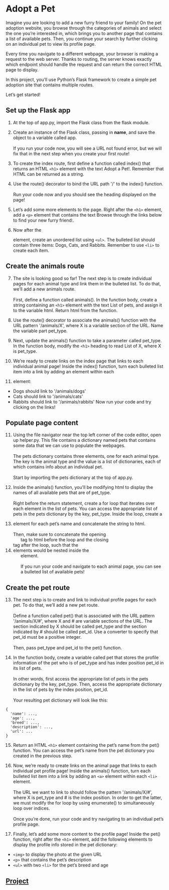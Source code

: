 # Adopt a Pet

Imagine you are looking to add a new furry friend to your family! On the pet adoption website, you browse through the categories of animals and select the one you’re interested in, which brings you to another page that contains a list of available pets. Then, you continue your search by further clicking on an individual pet to view its profile page.

Every time you navigate to a different webpage, your browser is making a request to the web server. Thanks to routing, the server knows exactly which endpoint should handle the request and can return the correct HTML page to display.

In this project, you’ll use Python’s Flask framework to create a simple pet adoption site that contains multiple routes.

Let’s get started!

## Set up the Flask app
1. At the top of app.py, import the Flask class from the flask module.

2. Create an instance of the Flask class, passing in __name__, and save the object to a variable called app.
<br /><br />If you run your code now, you will see a URL not found error, but we will fix that in the next step when you create your first route!

3. To create the index route, first define a function called index() that returns an HTML ```<h1>``` element with the text Adopt a Pet!. Remember that HTML can be returned as a string.

4. Use the route() decorator to bind the URL path '/' to the index() function.
<br /><br />Run your code now and you should see the heading displayed on the page!

5. Let’s add some more elements to the page. Right after the ```<h1>``` element, add a ```<p>``` element that contains the text Browse through the links below to find your new furry friend:.

6. Now after the <p> element, create an unordered list using ```<ul>```. The bulleted list should contain three items: Dogs, Cats, and Rabbits. Remember to use ```<li>``` to create each item.

## Create the animals route
7. The site is looking good so far! The next step is to create individual pages for each animal type and link them in the bulleted list. To do that, we’ll add a new animals route.
<br /><br />First, define a function called animals(). In the function body, create a string containing an ```<h1>``` element with the text List of pets, and assign it to the variable html. Return html from the function.

8. Use the route() decorator to associate the animals() function with the URL pattern '/animals/X', where X is a variable section of the URL. Name the variable part pet_type.

9. Next, update the animals() function to take a parameter called pet_type. In the function body, modify the ```<h1>``` heading to read List of X, where X is pet_type.

10. We’re ready to create links on the index page that links to each individual animal page! Inside the index() function, turn each bulleted list item into a link by adding an <a> element within each <li> element:
  * Dogs should link to '/animals/dogs'
  * Cats should link to '/animals/cats'
  * Rabbits should link to '/animals/rabbits'
Now run your code and try clicking on the links!

## Populate page content
11. Using the file navigator near the top left corner of the code editor, open up helper.py. This file contains a dictionary named pets that contains some data that we can use to populate the webpages.
<br /><br />The pets dictionary contains three elements, one for each animal type. The key is the animal type and the value is a list of dictionaries, each of which contains info about an individual pet.
<br /><br />Start by importing the pets dictionary at the top of app.py.

12. Inside the animals() function, you’ll be modifying html to display the names of all available pets that are of pet_type.
<br /><br />Right before the return statement, create a for loop that iterates over each element in the list of pets. You can access the appropriate list of pets in the pets dictionary by the key, pet_type. Inside the loop, create a <li> element for each pet’s name and concatenate the string to html.
<br /><br />Then, make sure to concatenate the opening <ul> tag to html before the loop and the closing </ul> tag after the loop, such that the <li> elements would be nested inside the <ul> element.
<br /><br />If you run your code and navigate to each animal page, you can see a bulleted list of available pets!

## Create the pet route
13. The next step is to create and link to individual profile pages for each pet. To do that, we’ll add a new pet route.
<br /><br />Define a function called pet() that is associated with the URL pattern '/animals/X/#', where X and # are variable sections of the URL. The section indicated by X should be called pet_type and the section indicated by # should be called pet_id. Use a converter to specify that pet_id must be a positive integer.
<br /><br />Then, pass pet_type and pet_id to the pet() function.

14. In the function body, create a variable called pet that stores the profile information of the pet who is of pet_type and has index position pet_id in its list of pets.
<br /><br />In other words, first access the appropriate list of pets in the pets dictionary by the key, pet_type. Then, access the appropriate dictionary in the list of pets by the index position, pet_id.
<br /><br />Your resulting pet dictionary will look like this:
```
{
  'name': ...,
  'age': ...,
  'breed': ...,
  'description': ...,
  'url': ...
}
```

15. Return an HTML ```<h1>``` element containing the pet’s name from the pet() function. You can access the pet’s name from the pet dictionary you created in the previous step.

16. Now, we’re ready to create links on the animal page that links to each individual pet profile page! Inside the animals() function, turn each bulleted list item into a link by adding an ```<a>``` element within each ```<li>``` element.
<br /><br />The URL we want to link to should follow the pattern '/animals/X/#', where X is pet_type and # is the index position. In order to get the latter, we must modify the for loop by using enumerate() to simultaneously loop over indices.
<br /><br />Once you’re done, run your code and try navigating to an individual pet’s profile page.

17. Finally, let’s add some more content to the profile page! Inside the pet() function, right after the ```<h1>``` element, add the following elements to display the profile info stored in the pet dictionary:
  * ```<img>``` to display the photo at the given URL
  * ```<p>``` that contains the pet’s description
  * ```<ul>``` with two ```<li>``` for the pet’s breed and age
  
 ## [Project](app.py)
